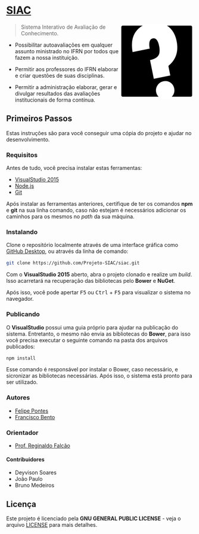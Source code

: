 # [SIAC](http://siac-stage.apphb.com)

<img align="right" src="SIAC.png" />

> Sistema Interativo de Avaliação de Conhecimento.

- Possibilitar autoavaliações em qualquer assunto ministrado no IFRN por todos que fazem a nossa instituição. 

- Permitir aos professores do IFRN elaborar e criar questões de suas disciplinas. 

- Permitir a administração elaborar, gerar e divulgar resultados das avaliações institucionais de forma contínua.

## Primeiros Passos

Estas instruções são para você conseguir uma cópia do projeto e ajudar no desenvolvimento. 

### Requisitos

Antes de tudo, você precisa instalar estas ferramentas:

- [VisualStudio 2015](https://www.visualstudio.com)
- [Node.js](https://nodejs.org)
- [Git](https://git-scm.com)

Após instalar as ferramentas anteriores, certifique de ter os comandos __npm__ e __git__ na sua linha comando, caso não estejam é necessários adicionar os caminhos para os mesmos no _path_ da sua máquina.

### Instalando

Clone o repositório localmente através de uma interface gráfica como [GitHub Desktop](https://desktop.github.com/), ou através da linha de comando:

```sh
git clone https://github.com/Projeto-SIAC/siac.git
```

Com o __VisualStudio 2015__ aberto, abra o projeto clonado e realize um _build_. Isso acarretará na recuperação das bibliotecas pelo __Bower__ e __NuGet__.

Após isso, você pode apertar <kbd>F5</kbd> ou <kbd>Ctrl</kbd> + <kbd>F5</kbd> para visualizar o sistema no navegador.

### Publicando

O __VisualStudio__ possui uma guia próprio para ajudar na publicação do sistema. Entretanto, o mesmo não envia as bibliotecas do __Bower__, para isso você precisa executar o seguinte comando na pasta dos arquivos publicados:

```bash
npm install
```

Esse comando é responsável por instalar o Bower, caso necessário, e sicronizar as bibliotecas necessárias. Após isso, o sistema está pronto para ser utilizado.

### Autores

* [Felipe Pontes](https://github.com/felipemfp)
* [Francisco Bento](https://github.com/chicobentojr)

### Orientador

* [Prof. Reginaldo Falcão](http://diatinf.ifrn.edu.br/doku.php?id=pessoal:docente:efetivo:regis)

#### Contribuidores

* Deyvison Soares 
* João Paulo
* Bruno Medeiros

## Licença

Este projeto é licenciado pela __GNU GENERAL PUBLIC LICENSE__ - veja o arquivo [LICENSE](LICENSE) para mais detalhes.

